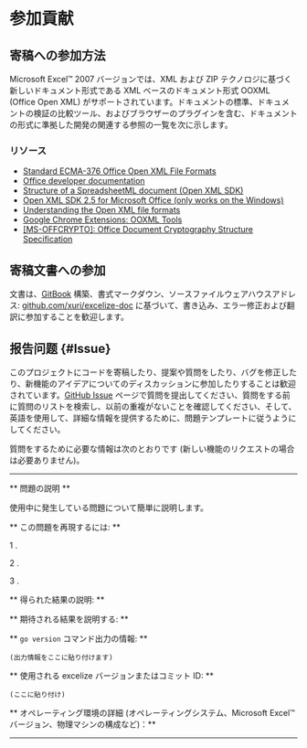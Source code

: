 # 参加貢献

## 寄稿への参加方法

Microsoft Excel&trade; 2007 バージョンでは、XML および ZIP テクノロジに基づく新しいドキュメント形式である XML ベースのドキュメント形式 OOXML (Office Open XML) がサポートされています。ドキュメントの標準、ドキュメントの検証の比較ツール、およびブラウザーのプラグインを含む、ドキュメントの形式に準拠した開発の関連する参照の一覧を次に示します。

### リソース

* [Standard ECMA-376 Office Open XML File Formats](https://www.ecma-international.org/publications-and-standards/standards/ecma-376/)
* [Office developer documentation](https://developer.microsoft.com/en-us/office/docs)
* [Structure of a SpreadsheetML document (Open XML SDK)](https://docs.microsoft.com/en-us/office/open-xml/structure-of-a-spreadsheetml-document)
* [Open XML SDK 2.5 for Microsoft Office (only works on the Windows)](https://www.microsoft.com/en-us/download/details.aspx?id=30425)
* [Understanding the Open XML file formats](https://docs.microsoft.com/en-us/office/open-xml/understanding-the-open-xml-file-formats)
* [Google Chrome Extensions: OOXML Tools](https://chrome.google.com/webstore/detail/ooxml-tools/bjmmjfdegplhkefakjkccocjanekbapn)
* [[MS-OFFCRYPTO]: Office Document Cryptography Structure Specification](https://docs.microsoft.com/en-us/openspecs/office_file_formats/ms-offcrypto/3c34d72a-1a61-4b52-a893-196f9157f083)

## 寄稿文書への参加

文書は、[GitBook](https://github.com/GitbookIO/gitbook) 構築、書式マークダウン、ソースファイルウェアハウスアドレス: [github.com/xuri/excelize-doc](https://github.com/xuri/excelize-doc) に基づいて、書き込み、エラー修正および翻訳に参加することを歓迎します。

## 报告问题 {#Issue}

このプロジェクトにコードを寄稿したり、提案や質問をしたり、バグを修正したり、新機能のアイデアについてのディスカッションに参加したりすることは歓迎されています。[GitHub Issue](https://github.com/360EntSecGroup-Skylar/excelize/issues) ページで質問を提出してください、質問をする前に質問のリストを検索し、以前の重複がないことを確認してください、そして、英語を使用して、詳細な情報を提供するために、問題テンプレートに従うようにしてください。

質問をするために必要な情報は次のとおりです (新しい機能のリクエストの場合は必要ありません)。

---

** 問題の説明 **

使用中に発生している問題について簡単に説明します。

** この問題を再現するには: **

1 .

2 .

3 .

** 得られた結果の説明: **

** 期待される結果を説明する: **

** `go version` コマンド出力の情報: **

```text
(出力情報をここに貼り付けます)
```

** 使用される excelize バージョンまたはコミット ID: **

```text
(ここに貼り付け)
```

** オペレーティング環境の詳細 (オペレーティングシステム、Microsoft Excel&trade; バージョン、物理マシンの構成など)：**

---
